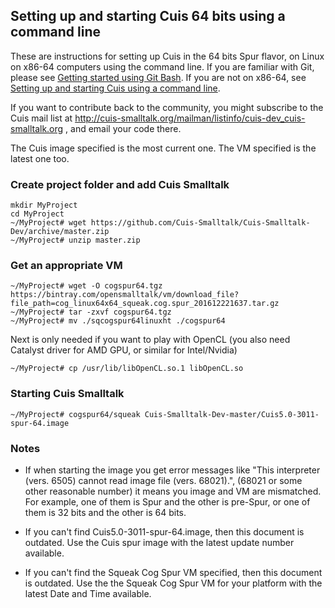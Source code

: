 ## Setting up and starting Cuis 64 bits using a command line

These are instructions for setting up Cuis in the 64 bits Spur flavor, on Linux on x86-64 computers using the command line. If you are familiar with Git, please see [Getting started using Git Bash](GettingStarted-UsingGitAndCommandline-Linux64.md). If you are not on x86-64, see [Setting up and starting Cuis using a command line](GettingStarted-UsingCommandline.md).

If you want to contribute back to the community, you might subscribe to the Cuis mail list at http://cuis-smalltalk.org/mailman/listinfo/cuis-dev_cuis-smalltalk.org , and email your code there.

The Cuis image specified is the most current one. The VM specified is the latest one too.

### Create project folder and add Cuis Smalltalk ###
```
mkdir MyProject
cd MyProject
~/MyProject# wget https://github.com/Cuis-Smalltalk/Cuis-Smalltalk-Dev/archive/master.zip
~/MyProject# unzip master.zip
```

### Get an appropriate VM ###
```
~/MyProject# wget -O cogspur64.tgz https://bintray.com/opensmalltalk/vm/download_file?file_path=cog_linux64x64_squeak.cog.spur_201612221637.tar.gz
~/MyProject# tar -zxvf cogspur64.tgz
~/MyProject# mv ./sqcogspur64linuxht ./cogspur64
```
Next is only needed if you want to play with OpenCL (you also need Catalyst driver for AMD GPU, or similar for Intel/Nvidia)
```
~/MyProject# cp /usr/lib/libOpenCL.so.1 libOpenCL.so
```

### Starting Cuis Smalltalk ###
```
~/MyProject# cogspur64/squeak Cuis-Smalltalk-Dev-master/Cuis5.0-3011-spur-64.image
```

### Notes ###

* If when starting the image you get error messages like "This interpreter (vers. 6505) cannot read image file (vers. 68021).", (68021 or some other reasonable number) it means you image and VM are mismatched. For example, one of them is Spur and the other is pre-Spur, or one of them is 32 bits and the other is 64 bits.

* If you can't find Cuis5.0-3011-spur-64.image, then this document is outdated. Use the Cuis spur image with the latest update number available.

* If you can't find the Squeak Cog Spur VM specified, then this document is outdated. Use the the Squeak Cog Spur VM for your platform with the latest Date and Time available.
